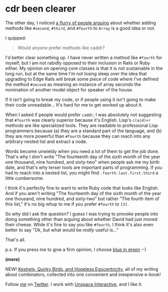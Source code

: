 cdr been clearer
===

The other day, I noticed [a flurry of people arguing](http://github.com/rails/rails/commit/22af62cf486721ee2e45bb720c42ac2f4121faf4#comments "Comments on a commit to rails") about whether adding methods like `#second`, `#third`, and `#fourth` to `Array` is a good idea or not.

I quipped:

> Would anyone prefer methods like caddr?

I'd better clear something up. I have never written a method like `#fourth` for myself, but I am not rabidly opposed to their inclusion in Rails or Ruby either. My opinion on opening core classes is that it is not sustainable in the long run, but at the same time I'm not losing sleep over the idea that upgrading to Edge Rails will break some piece of code where I've defined the method `#second` as meaning an instance of array seconds the nomination of another model object for speaker of the house.

If it isn't going to break my code, or if people using it isn't going to make their code unreadable... It's hard for me to get worked up about it.

When I asked if people would prefer `caddr`, I was absolutely not suggesting that `#fourth` was clearly superior because it's English. Lisp's `c(a|d)+r` methods are like specialized tools. They are readable to professional Lisp programmers because (a) they are a standard part of the language, and (b) they are more powerful than `#fourth` because they can reach into any arbitrary nested list and extract a node.

Words become unwieldy when you need a lot of them to get the job done. That's why I don't write "The fourteenth day of the sixth month of the year one thousand, nine hundred, and sixty-two" when people ask me my birth date, and that's why terser tools are important parts of programming. If you had to reach into a nested list, you might find `.fourth.last.first.third` a little cumbersome.

I think it's perfectly fine to want to write Ruby code that looks like English. And if you aren't writing "The fourteenth day of the sixth month of the year one thousand, nine hundred, and sixty-two" but rather "The fourth item of this list," it's no big whup to me if you prefer `#fourth` to `[3]`.

So why did I ask the question? I guess I was trying to provoke people into doing something other than arguing about whether David had just moved their cheese. While it's fine to say you like `#fourth`, I think it's also even better to say "Ok, but what would be *really* useful is..." 

That's all.

p.s. If you press me to give a firm opinion, I choose [blue in green](http://bikeshed.com) :-)

**(more)**

NEW! [Kestrels, Quirky Birds, and Hopeless Egocentricity](http://leanpub.com/combinators), all of my writing about combinators, collected into one convenient and inexpensive e-book!

Follow [me](http://reginald.braythwayt.com) on [Twitter](http://twitter.com/raganwald). I work with [Unspace Interactive](http://unspace.ca), and I like it.
